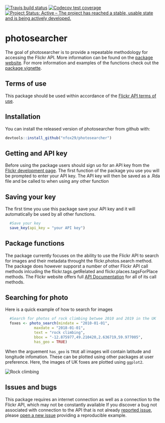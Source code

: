 
[![Travis build
status](https://travis-ci.org/nfox29/photosearcher.svg?branch=master)](https://travis-ci.org/nfox29/photosearcher)
[![Codecov test
coverage](https://codecov.io/gh/nfox29/photosearcher/branch/master/graph/badge.svg)](https://codecov.io/gh/nfox29/photosearcher?branch=master)
[![Project Status: Active – The project has reached a stable, usable
state and is being actively
developed.](https://www.repostatus.org/badges/latest/active.svg)](https://www.repostatus.org/#active)
<!-- README.md is generated from README.Rmd. Please edit that file -->

# photosearcher

The goal of photosearcher is to provide a repeatable methodology for
accessing the Flickr API. More information can be found on the [package
website](https://nfox29.github.io/photosearcher/). For more information
and examples of the functions check out the [package
vignette](https://nfox29.github.io/photosearcher/articles/photosearcher.html).

## Terms of use

This package should be used within accordance of the [Flickr API terms
of use](https://www.flickr.com/help/terms/api).

## Installation

You can install the released version of photosearcher from github with:

``` r
devtools::install_github("nfox29/photosearcher")
```

## Getting and API key

Before using the package users should sign uo for an API key from the
[Flickr development page](https://www.flickr.com/services/apps/create/).
The first function of the package you use you will be prompted to enter
your API key. The API key will then be saved as a .Rda file and be
called to when using any other function

## Saving your key

The first time you use this package save your API key and it will
automatically be used by all other functions.

``` r
  #Save your key
  save_key(api_key = "your API key")
```

## Package functions

The package currently focuses on the ability to use the Flickr API to
search for images and their metadata throught the flickr.photos.search
method. The package does however supporst a number of other Flickr API
call methods inlcuding the flickr.tags.getRelated and
flickr.places.tagsForPlace methods. The Flickr website offers full [API
Documentation](https://www.flickr.com/services/api/) for all of its call
methods.

## Searching for photo

Here is a quick example of how to search for images

``` r
  #Search for photos of rock climbing betwee 2010 and 2019 in the UK
  foxes <- photo_search(mindate = "2010-01-01",
             maxdate = "2018-01-01",
             text = "rock climbing",
             bbox = "-12.875977,49.210420,2.636719,59.977005",
             has_geo = TRUE)  
```

When the arguement `has_geo` is `TRUE` all images will contain latitude
and longitude infomation. These can be plotted using other packages at
user preference. Here, the images of UK foxes are plotted using
`ggplot2`.

![Rock
climbing](https://github.com/nfox29/photosearcher/blob/master/images/rock_climbing.png?raw=true)

## Issues and bugs

This package requires an internet connection as well as a connection to
the Flickr API, which may not be constantly available If you discover a
bug not associated with connection to the API that is not already
[reported issue](https://github.com/nfox29/photosearcher/issues), please
[open a new issue](https://github.com/nfox29/photosearcher/issues/new)
providing a reproducible example.
